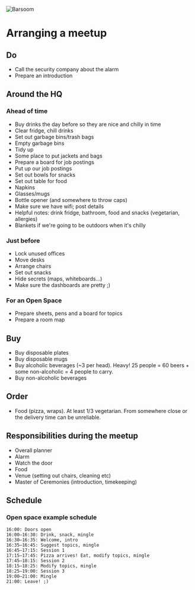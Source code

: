 ![Barsoom](http://barsoom.se/barsoom.png)

# Arranging a meetup

## Do

* Call the security company about the alarm
* Prepare an introduction


## Around the HQ

### Ahead of time

* Buy drinks the day before so they are nice and chilly in time
* Clear fridge, chill drinks
* Set out garbage bins/trash bags
* Empty garbage bins
* Tidy up
* Some place to put jackets and bags
* Prepare a board for job postings
* Put up our job postings
* Set out bowls for snacks
* Set out table for food
* Napkins
* Glasses/mugs
* Bottle opener (and somewhere to throw caps)
* Make sure we have wifi; post details
* Helpful notes: drink fridge, bathroom, food and snacks (vegetarian, allergies)
* Blankets if we're going to be outdoors when it's chilly

### Just before

* Lock unused offices
* Move desks
* Arrange chairs
* Set out snacks
* Hide secrets (maps, whiteboards…)
* Make sure the dashboards are pretty ;)


### For an Open Space
* Prepare sheets, pens and a board for topics
* Prepare a room map


## Buy

* Buy disposable plates
* Buy disposable mugs
* Buy alcoholic beverages (~3 per head).
  Heavy! 25 people = 60 beers + some non-alcoholic = 4 people to carry.
* Buy non-alcoholic beverages


## Order

* Food (pizza, wraps).
  At least 1/3 vegetarian.
  From somewhere close or the delivery time can be unreliable.

## Responsibilities during the meetup

* Overall planner
* Alarm
* Watch the door
* Food
* Venue (setting out chairs, cleaning etc)
* Master of Ceremonies (introduction, timekeeping)


## Schedule

### Open space example schedule

    16:00: Doors open
    16:00–16:30: Drink, snack, mingle
    16:30–16:35: Welcome, intro
    16:35–16:45: Suggest topics, mingle
    16:45–17:15: Session 1
    17:15–17:45: Pizza arrives! Eat, modify topics, mingle
    17:45–18:15: Session 2
    18:15–18:25: Modify topics, mingle
    18:25–19:00: Session 3
    19:00–21:00: Mingle
    21:00: Leave! ;)
